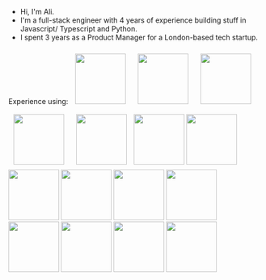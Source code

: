 - Hi, I'm Ali.
- I'm a full-stack engineer with 4 years of experience building stuff in Javascript/ Typescript and Python.
- I spent 3 years as a Product Manager for a London-based tech startup.

Experience using:
<img style="height:100px; margin:10px" src="https://cdn.jsdelivr.net/gh/devicons/devicon/icons/react/react-original-wordmark.svg" />
<img style="height:100px; margin:10px" src="https://cdn.jsdelivr.net/gh/devicons/devicon/icons/typescript/typescript-original.svg" />
<img style="height:100px; margin:10px" src="https://cdn.jsdelivr.net/gh/devicons/devicon/icons/python/python-original-wordmark.svg" />
<img style="height:100px; margin:10px" src="https://cdn.jsdelivr.net/gh/devicons/devicon/icons/css3/css3-original-wordmark.svg" />
<img style="height:100px; margin:10px" src="https://cdn.jsdelivr.net/gh/devicons/devicon/icons/html5/html5-original-wordmark.svg" />
<img style="height:100px" src="https://cdn.jsdelivr.net/gh/devicons/devicon/icons/flask/flask-original-wordmark.svg" />
<img style="height:100px" src="https://cdn.jsdelivr.net/gh/devicons/devicon/icons/django/django-plain-wordmark.svg" />
<img style="height:100px" src="https://cdn.jsdelivr.net/gh/devicons/devicon/icons/express/express-original-wordmark.svg" />
<img style="height:100px" src="https://cdn.jsdelivr.net/gh/devicons/devicon/icons/mongodb/mongodb-original-wordmark.svg" />
<img style="height:100px" src="https://cdn.jsdelivr.net/gh/devicons/devicon/icons/nextjs/nextjs-original.svg" />
<img style="height:100px" src="https://cdn.jsdelivr.net/gh/devicons/devicon/icons/redux/redux-original.svg" />
<img style="height:100px" src="https://cdn.jsdelivr.net/gh/devicons/devicon/icons/nodejs/nodejs-original-wordmark.svg" />
<img style="height:100px" src="https://cdn.jsdelivr.net/gh/devicons/devicon/icons/git/git-original-wordmark.svg" />
<img style="height:100px" src="https://cdn.jsdelivr.net/gh/devicons/devicon/icons/postgresql/postgresql-plain-wordmark.svg" />
<img style="height:100px" src="https://cdn.jsdelivr.net/gh/devicons/devicon/icons/bash/bash-original.svg" />
          
<!---
mirzaalihussain2/mirzaalihussain2 is a ✨ special ✨ repository because its `README.md` (this file) appears on your GitHub profile.
You can click the Preview link to take a look at your changes.
--->
